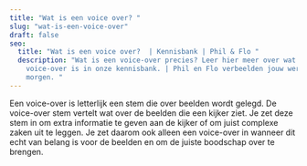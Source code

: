 ```yaml
---
title: "Wat is een voice over? "
slug: "wat-is-een-voice-over"
draft: false
seo:
  title: "Wat is een voice over?  | Kennisbank | Phil & Flo "
  description: "Wat is een voice-over precies? Leer hier meer over wat een
    voice-over is in onze kennisbank. | Phil en Flo verbeelden jouw wereld van
    morgen. "
---
```

Een voice-over is letterlijk een stem die over beelden wordt gelegd. De voice-over stem vertelt wat over de beelden die een kijker ziet. Je zet deze stem in om extra informatie te geven aan de kijker of om juist complexe zaken uit te leggen. Je zet daarom ook alleen een voice-over in wanneer dit echt van belang is voor de beelden en om de juiste boodschap over te brengen.